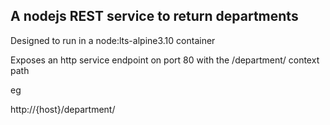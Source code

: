 ## A nodejs REST service to return departments

Designed to run in a node:lts-alpine3.10 container

Exposes an http service endpoint on port 80 with the /department/ context path

eg

http://{host}/department/